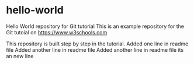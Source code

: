 # hello-world
Hello World repository for Git tutorial
This is an example repository for the Git tutoial on https://www.w3schools.com

This repository is built step by step in the tutorial.
Added one line in readme file
Added another line in readme file
Added another line in readme file its an new line
